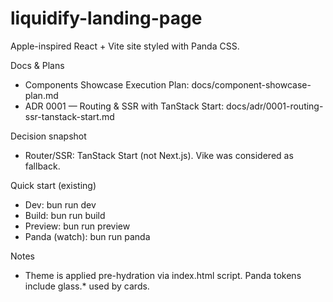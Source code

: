 # liquidify-landing-page

Apple-inspired React + Vite site styled with Panda CSS.

Docs & Plans
- Components Showcase Execution Plan: docs/component-showcase-plan.md
- ADR 0001 — Routing & SSR with TanStack Start: docs/adr/0001-routing-ssr-tanstack-start.md

Decision snapshot
- Router/SSR: TanStack Start (not Next.js). Vike was considered as fallback.

Quick start (existing)
- Dev: bun run dev
- Build: bun run build
- Preview: bun run preview
- Panda (watch): bun run panda

Notes
- Theme is applied pre-hydration via index.html script. Panda tokens include glass.* used by cards.
